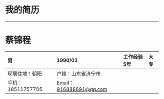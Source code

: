 # 我的简历

---

# 蔡锦程 

| 男 | 1990/03 | 工作经验 5年 | 大专 |
| :--- | :--------- | :-- | :- |
| 现居住地：朝阳 | 户籍：山东省济宁市 |  |  |
| 手机：18511757705 | Email：916888691@qq.com |  |  |